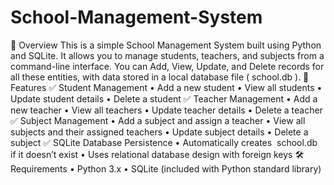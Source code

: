 # School-Management-System
📌 Overview
This is a simple School Management System built using Python and SQLite.
It allows you to manage students, teachers, and subjects from a command-line interface.
You can Add, View, Update, and Delete records for all these entities, with data stored in a local database file ( school.db ).
🚀 Features
✅ Student Management
	•	Add a new student
	•	View all students
	•	Update student details
	•	Delete a student
✅ Teacher Management
	•	Add a new teacher
	•	View all teachers
	•	Update teacher details
	•	Delete a teacher
✅ Subject Management
	•	Add a subject and assign a teacher
	•	View all subjects and their assigned teachers
	•	Update subject details
	•	Delete a subject
✅ SQLite Database Persistence
	•	Automatically creates  school.db  if it doesn’t exist
	•	Uses relational database design with foreign keys
🛠 Requirements
	•	Python 3.x
	•	SQLite (included with Python standard library)
